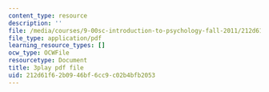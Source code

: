 ```yaml
---
content_type: resource
description: ''
file: /media/courses/9-00sc-introduction-to-psychology-fall-2011/212d61f62b0946bf6cc9c02b4bfb2053_SXzdOK_J-xE.pdf
file_type: application/pdf
learning_resource_types: []
ocw_type: OCWFile
resourcetype: Document
title: 3play pdf file
uid: 212d61f6-2b09-46bf-6cc9-c02b4bfb2053
---
```


